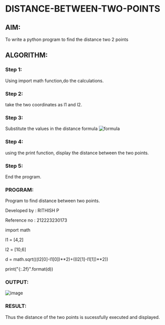 # DISTANCE-BETWEEN-TWO-POINTS

## AIM:
To write a python program to find the distance two 2 points
## ALGORITHM:
### Step 1: 
Using import math function,do the calculations.
### Step 2: 
take the two coordinates as l1 and l2.
### Step 3: 
Substitute the values in the distance formula  ![formula](/formula.JPG)
### Step 4: 
using the print function, display the distance between the two points.
### Step 5: 
End the program.
### PROGRAM:
Program to find distance between two points.

Developed by : RITHISH P

Reference no : 212223230173

import math

l1 = [4,2]

l2 = [10,6]

d = math.sqrt(((l2[0]-l1[0])**2)+((l2[1]-l1[1])**2))

print("{:.2f}".format(d))  


### OUTPUT:
![image](https://github.com/RITHISHlearn/DISTANCE-BETWEEN-TWO-POINTS/assets/145446645/8672cf2a-5da2-4993-be5c-8126850743bf)


### RESULT:
Thus the distance of the two points is sucessfully executed and displayed.
